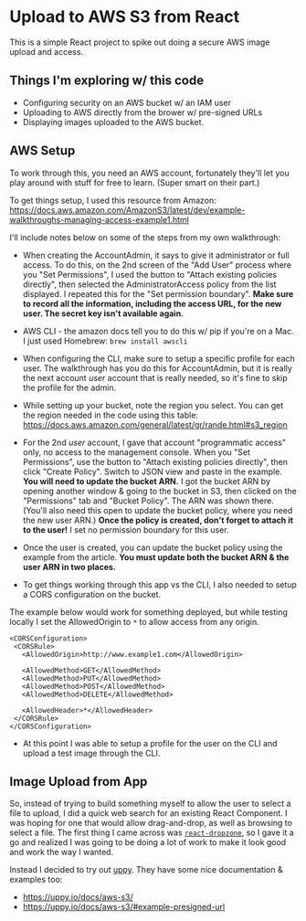 # Upload to AWS S3 from React

This is a simple React project to spike out doing a secure AWS image upload and access.

## Things I'm exploring w/ this code

- Configuring security on an AWS bucket w/ an IAM user
- Uploading to AWS directly from the brower w/ pre-signed URLs
- Displaying images uploaded to the AWS bucket. 


## AWS Setup

To work through this, you need an AWS account, fortunately they'll let you play around with stuff for free to learn. (Super smart on their part.)

To get things setup, I used this resource from Amazon: https://docs.aws.amazon.com/AmazonS3/latest/dev/example-walkthroughs-managing-access-example1.html

I'll include notes below on some of the steps from my own walkthrough:

- When creating the AccountAdmin, it says to give it administrator or full access. To do this, on the 2nd screen of the "Add User" process where you "Set Permissions", I used the button to "Attach existing policies directly", then selected the AdministratorAccess policy from the list displayed. I repeated this for the "Set permission boundary". __Make sure to record all the information, including the access URL, for the new user. The secret key isn't available again.__

- AWS CLI - the amazon docs tell you to do this w/ pip if you're on a Mac. I just used Homebrew: `brew install awscli`

- When configuring the CLI, make sure to setup a specific profile for each user. The walkthrough has you do this for AccountAdmin, but it is really the next account *user* account that is really needed, so it's fine to skip the profile for the admin.

- While setting up your bucket, note the region you select. You can get the region needed in the code using this table: https://docs.aws.amazon.com/general/latest/gr/rande.html#s3_region

- For the 2nd *user* account, I gave that account "programmatic access" only, no access to the management console. When you "Set Permissions", use the button to "Attach existing policies directly", then click "Create Policy". Switch to JSON view and paste in the example. __You will need to update the bucket ARN.__  I got the bucket ARN by opening another window & going to the bucket in S3, then clicked on the "Permissions" tab and "Bucket Policy". The ARN was shown there. (You'll also need this open to update the bucket policy, where you need the new user ARN.) __Once the policy is created, don't forget to attach it to the user!__ I set no permission boundary for this user.

- Once the user is created, you can update the bucket policy using the example from the article. __You must update both the bucket ARN & the user ARN in two places.__

- To get things working through this app vs the CLI, I also needed to setup a CORS configuration on the bucket. 

The example below would work for something deployed, but while testing locally I set the AllowedOrigin to `*` to allow access from any origin.
```
<CORSConfiguration>
 <CORSRule>
   <AllowedOrigin>http://www.example1.com</AllowedOrigin>
   
   <AllowedMethod>GET</AllowedMethod>
   <AllowedMethod>PUT</AllowedMethod>
   <AllowedMethod>POST</AllowedMethod>
   <AllowedMethod>DELETE</AllowedMethod>

   <AllowedHeader>*</AllowedHeader>
 </CORSRule>
</CORSConfiguration>
```

- At this point I was able to setup a profile for the user on the CLI and upload a test image through the CLI. 

## Image Upload from App

So, instead of trying to build something myself to allow the user to select a file to upload, I did a quick web search for an existing React Component. I was hoping for one that would allow drag-and-drop, as well as browsing to select a file. The first thing I came across was [`react-dropzone`](https://react-dropzone.js.org/), so I gave it a go and realized I was going to be doing a lot of work to make it look good and work the way I wanted.

Instead I decided to try out [uppy](https://uppy.io). They have some nice documentation & examples too: 
 - https://uppy.io/docs/aws-s3/
 - https://uppy.io/docs/aws-s3/#example-presigned-url
